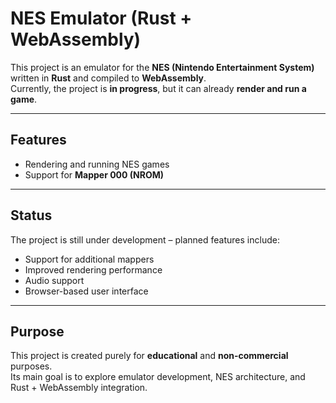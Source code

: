 # NES Emulator (Rust + WebAssembly)

This project is an emulator for the **NES (Nintendo Entertainment System)** written in **Rust** and compiled to **WebAssembly**.  
Currently, the project is **in progress**, but it can already **render and run a game**.

---

## Features

- Rendering and running NES games
- Support for **Mapper 000 (NROM)**

---

## Status

The project is still under development – planned features include:
- Support for additional mappers
- Improved rendering performance
- Audio support
- Browser-based user interface

---

## Purpose

This project is created purely for **educational** and **non-commercial** purposes.  
Its main goal is to explore emulator development, NES architecture, and Rust + WebAssembly integration.
